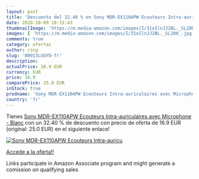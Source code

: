 ```yaml
---
layout: post
title: 'Descuento del 32.40 % en Sony MDR-EX110APW Ecouteurs Intra-auricu'
date: 2020-10-09 18:31:43
thumbnailImage: 'https://m.media-amazon.com/images/I/31eIlnJJ2BL._SL200_.jpg'
images: [ 'https://m.media-amazon.com/images/I/31eIlnJJ2BL._SL200_.jpg' ]
comments: true
category: ofertas
author: ring
slug: 'B00I3LUUYO-fr'
description:
actualPrice: 16.9 EUR
currency: EUR
price: 16.9
comparePrice: 25.0 EUR
inStock: true
prodname: 'Sony MDR-EX110APW Ecouteurs Intra-auriculaires avec Microphone - Blanc'
country: 'fr'
---
```


Tienes [Sony MDR-EX110APW Ecouteurs Intra-auriculaires avec Microphone - Blanc](https://www.amazon.fr/dp/B00I3LUUYO/?tag=tolees0d-21) con un 32.40 % de descuento con precio de oferta de 16.9 EUR (original: 25.0 EUR) en el siguiente enlace!

[![Sony MDR-EX110APW Ecouteurs Intra-auricu](https://m.media-amazon.com/images/I/31eIlnJJ2BL._SL200_.jpg)](https://www.amazon.fr/dp/B00I3LUUYO/?tag=tolees0d-21)

[Accede a la oferta!!](https://www.amazon.fr/dp/B00I3LUUYO/?tag=tolees0d-21)

Links participate in Amazon Associate program and might generate a comission on qualifying sales


